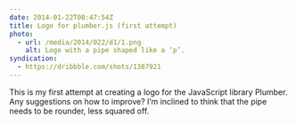 ```yaml
---
date: 2014-01-22T00:47:54Z
title: Logo for plumber.js (first attempt)
photo:
  - url: /media/2014/022/d1/1.png
    alt: Logo with a pipe shaped like a ‘p’.
syndication:
  - https://dribbble.com/shots/1387921
---
```


This is my first attempt at creating a logo for the JavaScript library Plumber. Any suggestions on how to improve? I’m inclined to think that the pipe needs to be rounder, less squared off.
